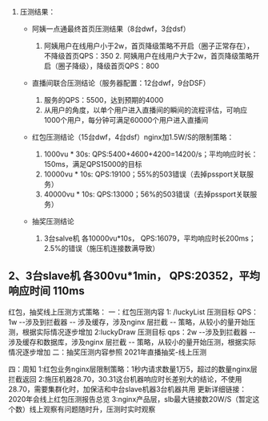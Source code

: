 1. 压测结果：

   + 阿姨一点通最终首页压测结果（8台dwf，3台dsf）
     1. 阿姨用户在线用户小于2w，首页降级策略不开启（圈子正常存在），不降级首页QPS：350
        2. 阿姨用户在线用户大于2w，首页降级策略开启（圈子降级），降级首页QPS：800
   + 直播间联合压测结论（服务器配置：12台dwf，9台DSF）
     1. 服务的QPS：5500，达到预期的4000
     2. 从用户的角度，以单个用户进入直播间的瞬间的流程评估，可响应1000个用户，每分钟可满足60000个用户进入直播间

   + 红包压测结论（15台dwf，4台dsf）nginx加1.5W/S的限制策略：
     1. 1000vu * 30s:  QPS:5400+4600+4200=14200/s；平均响应时长：150ms，满足QPS15000的目标
     2. 10000vu * 10s:  QPS:19100；55%的503错误（去掉pssport关联服务）
     3. 40000vu * 10s:  QPS:13000；56%的503错误（去掉pssport关联服务）
   + 抽奖压测结论 
     1. 3台salve机 各10000vu*10s， QPS:16079，平均响应时长200ms；2.5%的错误（施压机连接数满导致）

2、3台slave机 各300vu*1min， QPS:20352，平均响应时间 110ms
---
红包，抽奖线上压测方式策略：
一：红包压测内容 
1: /luckyList  压测目标 QPS：1w 
--涉及到拦截器
-- 涉及缓存，涉及nginx 层拦截
-- 策略，从较小的量开始压测，根据实际情况逐步增加
2:luckyDraw 压测目标 qps：2w
--涉及到拦截器
-- 涉及缓存和数据库，涉及nginx 层拦截 
-- 策略，从较小的量开始压测，根据实际情况逐步增加
二：抽奖压测内容参照
 2021年直播抽奖-线上压测

四：周知
1:红包业务nginx层限制策略：1秒内请求数量1万5，超过的数量nginx层拦截返回 
2:施压机器28.70，30.31这台机器响应时长差别大的结论，不使用28.70，需要集群化时，加保洁和中台slave机器3台机器共用 
更新详细链接：2020年会线上红包压测报告总览
3:nginx产品层，slb最大链接数20W/S（暂定这个数）线上观察有问题随时升，压测时实时观察